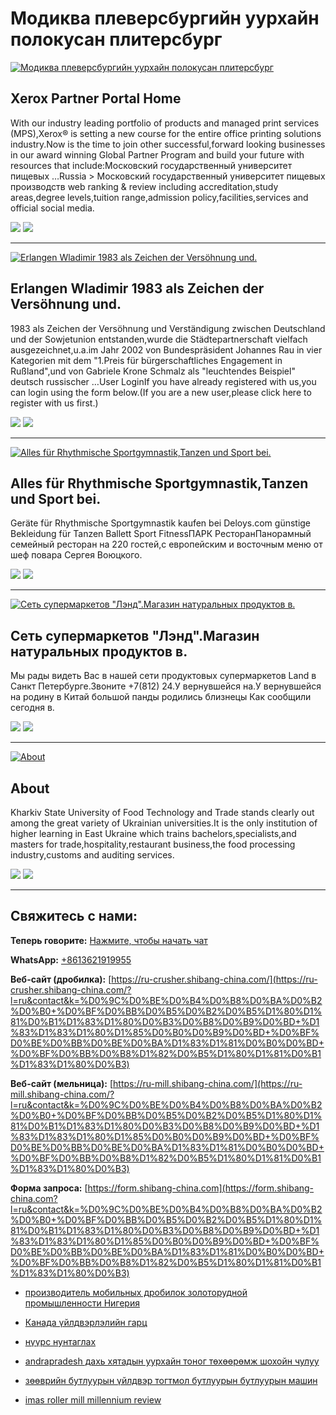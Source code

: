 # Модиква плеверсбургийн уурхайн полокусан плитерсбург

<a href="https://swt.shibang-china.com/?l=ru&img&k=%D0%9C%D0%BE%D0%B4%D0%B8%D0%BA%D0%B2%D0%B0+%D0%BF%D0%BB%D0%B5%D0%B2%D0%B5%D1%80%D1%81%D0%B1%D1%83%D1%80%D0%B3%D0%B8%D0%B9%D0%BD+%D1%83%D1%83%D1%80%D1%85%D0%B0%D0%B9%D0%BD+%D0%BF%D0%BE%D0%BB%D0%BE%D0%BA%D1%83%D1%81%D0%B0%D0%BD+%D0%BF%D0%BB%D0%B8%D1%82%D0%B5%D1%80%D1%81%D0%B1%D1%83%D1%80%D0%B3" target="_blank">![Модиква плеверсбургийн уурхайн полокусан плитерсбург](http://static.shibang-china.com/all-800x300/389.jpg)</a>

## Xerox Partner Portal Home
With our industry leading portfolio of products and managed print services (MPS),Xerox&#174; is setting a new course for the entire office printing solutions industry.Now is the time to join other successful,forward looking businesses in our award winning Global Partner Program and build your future with resources that include:Московский государственный университет пищевых …Russia &gt; Московский государственный университет пищевых производств web ranking &amp; review including accreditation,study areas,degree levels,tuition range,admission policy,facilities,services and official social media.


<a href="https://whatsapp.shibangsoft.com/WhatsApp.php" target="_blank" title="WhatsApp">![](http://static.shibang-china.com/icon/whatsapp.png)</a> <a href="https://swt.shibang-china.com/?l=ru&icon&k=%D0%9C%D0%BE%D0%B4%D0%B8%D0%BA%D0%B2%D0%B0+%D0%BF%D0%BB%D0%B5%D0%B2%D0%B5%D1%80%D1%81%D0%B1%D1%83%D1%80%D0%B3%D0%B8%D0%B9%D0%BD+%D1%83%D1%83%D1%80%D1%85%D0%B0%D0%B9%D0%BD+%D0%BF%D0%BE%D0%BB%D0%BE%D0%BA%D1%83%D1%81%D0%B0%D0%BD+%D0%BF%D0%BB%D0%B8%D1%82%D0%B5%D1%80%D1%81%D0%B1%D1%83%D1%80%D0%B3" target="_blank">![](http://static.shibang-china.com/icon/chat-ru.png)</a>

---

<a href="https://swt.shibang-china.com/?l=ru&img&k=%D0%9C%D0%BE%D0%B4%D0%B8%D0%BA%D0%B2%D0%B0+%D0%BF%D0%BB%D0%B5%D0%B2%D0%B5%D1%80%D1%81%D0%B1%D1%83%D1%80%D0%B3%D0%B8%D0%B9%D0%BD+%D1%83%D1%83%D1%80%D1%85%D0%B0%D0%B9%D0%BD+%D0%BF%D0%BE%D0%BB%D0%BE%D0%BA%D1%83%D1%81%D0%B0%D0%BD+%D0%BF%D0%BB%D0%B8%D1%82%D0%B5%D1%80%D1%81%D0%B1%D1%83%D1%80%D0%B3" target="_blank">![Erlangen Wladimir 1983 als Zeichen der Vers&#246;hnung und.](http://static.shibang-china.com/all-800x300/1214.jpg)</a>

## Erlangen Wladimir 1983 als Zeichen der Vers&#246;hnung und.
1983 als Zeichen der Vers&#246;hnung und Verst&#228;ndigung zwischen Deutschland und der Sowjetunion entstanden,wurde die St&#228;dtepartnerschaft vielfach ausgezeichnet,u.a.im Jahr 2002 von Bundespr&#228;sident Johannes Rau in vier Kategorien mit dem &quot;1.Preis f&#252;r b&#252;rgerschaftliches Engagement in Ru&#223;land&quot;,und von Gabriele Krone Schmalz als &quot;leuchtendes Beispiel&quot; deutsch russischer …User LoginIf you have already registered with us,you can login using the form below.(If you are a new user,please click here to register with us first.)


<a href="https://whatsapp.shibangsoft.com/WhatsApp.php" target="_blank" title="WhatsApp">![](http://static.shibang-china.com/icon/whatsapp.png)</a> <a href="https://swt.shibang-china.com/?l=ru&icon&k=%D0%9C%D0%BE%D0%B4%D0%B8%D0%BA%D0%B2%D0%B0+%D0%BF%D0%BB%D0%B5%D0%B2%D0%B5%D1%80%D1%81%D0%B1%D1%83%D1%80%D0%B3%D0%B8%D0%B9%D0%BD+%D1%83%D1%83%D1%80%D1%85%D0%B0%D0%B9%D0%BD+%D0%BF%D0%BE%D0%BB%D0%BE%D0%BA%D1%83%D1%81%D0%B0%D0%BD+%D0%BF%D0%BB%D0%B8%D1%82%D0%B5%D1%80%D1%81%D0%B1%D1%83%D1%80%D0%B3" target="_blank">![](http://static.shibang-china.com/icon/chat-ru.png)</a>

---

<a href="https://swt.shibang-china.com/?l=ru&img&k=%D0%9C%D0%BE%D0%B4%D0%B8%D0%BA%D0%B2%D0%B0+%D0%BF%D0%BB%D0%B5%D0%B2%D0%B5%D1%80%D1%81%D0%B1%D1%83%D1%80%D0%B3%D0%B8%D0%B9%D0%BD+%D1%83%D1%83%D1%80%D1%85%D0%B0%D0%B9%D0%BD+%D0%BF%D0%BE%D0%BB%D0%BE%D0%BA%D1%83%D1%81%D0%B0%D0%BD+%D0%BF%D0%BB%D0%B8%D1%82%D0%B5%D1%80%D1%81%D0%B1%D1%83%D1%80%D0%B3" target="_blank">![Alles f&#252;r Rhythmische Sportgymnastik,Tanzen und Sport bei.](http://static.shibang-china.com/all-800x300/494.jpg)</a>

## Alles f&#252;r Rhythmische Sportgymnastik,Tanzen und Sport bei.
Ger&#228;te f&#252;r Rhythmische Sportgymnastik kaufen bei Deloys.com g&#252;nstige Bekleidung f&#252;r Tanzen Ballett Sport FitnessПАРК РесторанПанорамный семейный ресторан на 220 гостей,с европейским и восточным меню от шеф повара Сергея Воюцкого.


<a href="https://whatsapp.shibangsoft.com/WhatsApp.php" target="_blank" title="WhatsApp">![](http://static.shibang-china.com/icon/whatsapp.png)</a> <a href="https://swt.shibang-china.com/?l=ru&icon&k=%D0%9C%D0%BE%D0%B4%D0%B8%D0%BA%D0%B2%D0%B0+%D0%BF%D0%BB%D0%B5%D0%B2%D0%B5%D1%80%D1%81%D0%B1%D1%83%D1%80%D0%B3%D0%B8%D0%B9%D0%BD+%D1%83%D1%83%D1%80%D1%85%D0%B0%D0%B9%D0%BD+%D0%BF%D0%BE%D0%BB%D0%BE%D0%BA%D1%83%D1%81%D0%B0%D0%BD+%D0%BF%D0%BB%D0%B8%D1%82%D0%B5%D1%80%D1%81%D0%B1%D1%83%D1%80%D0%B3" target="_blank">![](http://static.shibang-china.com/icon/chat-ru.png)</a>

---

<a href="https://swt.shibang-china.com/?l=ru&img&k=%D0%9C%D0%BE%D0%B4%D0%B8%D0%BA%D0%B2%D0%B0+%D0%BF%D0%BB%D0%B5%D0%B2%D0%B5%D1%80%D1%81%D0%B1%D1%83%D1%80%D0%B3%D0%B8%D0%B9%D0%BD+%D1%83%D1%83%D1%80%D1%85%D0%B0%D0%B9%D0%BD+%D0%BF%D0%BE%D0%BB%D0%BE%D0%BA%D1%83%D1%81%D0%B0%D0%BD+%D0%BF%D0%BB%D0%B8%D1%82%D0%B5%D1%80%D1%81%D0%B1%D1%83%D1%80%D0%B3" target="_blank">![Cеть супермаркетов &quot;Лэнд&quot;.Магазин натуральных продуктов в.](http://static.shibang-china.com/all-800x300/1049.jpg)</a>

## Cеть супермаркетов &quot;Лэнд&quot;.Магазин натуральных продуктов в.
Мы рады видеть Вас в нашей сети продуктовых супермаркетов Land в Санкт Петербурге.Звоните +7(812) 24.У вернувшейся на.У вернувшейся на родину в Китай большой панды родились близнецы Как сообщили сегодня в.


<a href="https://whatsapp.shibangsoft.com/WhatsApp.php" target="_blank" title="WhatsApp">![](http://static.shibang-china.com/icon/whatsapp.png)</a> <a href="https://swt.shibang-china.com/?l=ru&icon&k=%D0%9C%D0%BE%D0%B4%D0%B8%D0%BA%D0%B2%D0%B0+%D0%BF%D0%BB%D0%B5%D0%B2%D0%B5%D1%80%D1%81%D0%B1%D1%83%D1%80%D0%B3%D0%B8%D0%B9%D0%BD+%D1%83%D1%83%D1%80%D1%85%D0%B0%D0%B9%D0%BD+%D0%BF%D0%BE%D0%BB%D0%BE%D0%BA%D1%83%D1%81%D0%B0%D0%BD+%D0%BF%D0%BB%D0%B8%D1%82%D0%B5%D1%80%D1%81%D0%B1%D1%83%D1%80%D0%B3" target="_blank">![](http://static.shibang-china.com/icon/chat-ru.png)</a>

---

<a href="https://swt.shibang-china.com/?l=ru&img&k=%D0%9C%D0%BE%D0%B4%D0%B8%D0%BA%D0%B2%D0%B0+%D0%BF%D0%BB%D0%B5%D0%B2%D0%B5%D1%80%D1%81%D0%B1%D1%83%D1%80%D0%B3%D0%B8%D0%B9%D0%BD+%D1%83%D1%83%D1%80%D1%85%D0%B0%D0%B9%D0%BD+%D0%BF%D0%BE%D0%BB%D0%BE%D0%BA%D1%83%D1%81%D0%B0%D0%BD+%D0%BF%D0%BB%D0%B8%D1%82%D0%B5%D1%80%D1%81%D0%B1%D1%83%D1%80%D0%B3" target="_blank">![About](http://static.shibang-china.com/all-800x300/432.jpg)</a>

## About
Kharkiv State University of Food Technology and Trade stands clearly out among the great variety of Ukrainian universities.It is the only institution of higher learning in East Ukraine which trains bachelors,specialists,and masters for trade,hospitality,restaurant business,the food processing industry,customs and auditing services.

<a href="https://whatsapp.shibangsoft.com/WhatsApp.php" target="_blank" title="WhatsApp">![](http://static.shibang-china.com/icon/whatsapp.png)</a> <a href="https://swt.shibang-china.com/?l=ru&icon&k=%D0%9C%D0%BE%D0%B4%D0%B8%D0%BA%D0%B2%D0%B0+%D0%BF%D0%BB%D0%B5%D0%B2%D0%B5%D1%80%D1%81%D0%B1%D1%83%D1%80%D0%B3%D0%B8%D0%B9%D0%BD+%D1%83%D1%83%D1%80%D1%85%D0%B0%D0%B9%D0%BD+%D0%BF%D0%BE%D0%BB%D0%BE%D0%BA%D1%83%D1%81%D0%B0%D0%BD+%D0%BF%D0%BB%D0%B8%D1%82%D0%B5%D1%80%D1%81%D0%B1%D1%83%D1%80%D0%B3" target="_blank">![](http://static.shibang-china.com/icon/chat-ru.png)</a>

---
## Свяжитесь с нами:

**Теперь говорите:** [Нажмите, чтобы начать чат](https://swt.shibang-china.com?l=ru&contact&k=%D0%9C%D0%BE%D0%B4%D0%B8%D0%BA%D0%B2%D0%B0+%D0%BF%D0%BB%D0%B5%D0%B2%D0%B5%D1%80%D1%81%D0%B1%D1%83%D1%80%D0%B3%D0%B8%D0%B9%D0%BD+%D1%83%D1%83%D1%80%D1%85%D0%B0%D0%B9%D0%BD+%D0%BF%D0%BE%D0%BB%D0%BE%D0%BA%D1%83%D1%81%D0%B0%D0%BD+%D0%BF%D0%BB%D0%B8%D1%82%D0%B5%D1%80%D1%81%D0%B1%D1%83%D1%80%D0%B3)

**WhatsApp:**  [+8613621919955](https://whatsapp.shibangsoft.com/WhatsApp.php)

**Веб-сайт (дробилка):** [https://ru-crusher.shibang-china.com/](https://ru-crusher.shibang-china.com/?l=ru&contact&k=%D0%9C%D0%BE%D0%B4%D0%B8%D0%BA%D0%B2%D0%B0+%D0%BF%D0%BB%D0%B5%D0%B2%D0%B5%D1%80%D1%81%D0%B1%D1%83%D1%80%D0%B3%D0%B8%D0%B9%D0%BD+%D1%83%D1%83%D1%80%D1%85%D0%B0%D0%B9%D0%BD+%D0%BF%D0%BE%D0%BB%D0%BE%D0%BA%D1%83%D1%81%D0%B0%D0%BD+%D0%BF%D0%BB%D0%B8%D1%82%D0%B5%D1%80%D1%81%D0%B1%D1%83%D1%80%D0%B3)

**Веб-сайт (мельница):** [https://ru-mill.shibang-china.com/](https://ru-mill.shibang-china.com/?l=ru&contact&k=%D0%9C%D0%BE%D0%B4%D0%B8%D0%BA%D0%B2%D0%B0+%D0%BF%D0%BB%D0%B5%D0%B2%D0%B5%D1%80%D1%81%D0%B1%D1%83%D1%80%D0%B3%D0%B8%D0%B9%D0%BD+%D1%83%D1%83%D1%80%D1%85%D0%B0%D0%B9%D0%BD+%D0%BF%D0%BE%D0%BB%D0%BE%D0%BA%D1%83%D1%81%D0%B0%D0%BD+%D0%BF%D0%BB%D0%B8%D1%82%D0%B5%D1%80%D1%81%D0%B1%D1%83%D1%80%D0%B3)

**Форма запроса:** [https://form.shibang-china.com](https://form.shibang-china.com?l=ru&contact&k=%D0%9C%D0%BE%D0%B4%D0%B8%D0%BA%D0%B2%D0%B0+%D0%BF%D0%BB%D0%B5%D0%B2%D0%B5%D1%80%D1%81%D0%B1%D1%83%D1%80%D0%B3%D0%B8%D0%B9%D0%BD+%D1%83%D1%83%D1%80%D1%85%D0%B0%D0%B9%D0%BD+%D0%BF%D0%BE%D0%BB%D0%BE%D0%BA%D1%83%D1%81%D0%B0%D0%BD+%D0%BF%D0%BB%D0%B8%D1%82%D0%B5%D1%80%D1%81%D0%B1%D1%83%D1%80%D0%B3)

* [производитель мобильных дробилок золоторудной промышленности Нигерия](../126/%D0%BF%D1%80%D0%BE%D0%B8%D0%B7%D0%B2%D0%BE%D0%B4%D0%B8%D1%82%D0%B5%D0%BB%D1%8C%20%D0%BC%D0%BE%D0%B1%D0%B8%D0%BB%D1%8C%D0%BD%D1%8B%D1%85%20%D0%B4%D1%80%D0%BE%D0%B1%D0%B8%D0%BB%D0%BE%D0%BA%20%D0%B7%D0%BE%D0%BB%D0%BE%D1%82%D0%BE%D1%80%D1%83%D0%B4%D0%BD%D0%BE%D0%B9%20%D0%BF%D1%80%D0%BE%D0%BC%D1%8B%D1%88%D0%BB%D0%B5%D0%BD%D0%BD%D0%BE%D1%81%D1%82%D0%B8%20%D0%9D%D0%B8%D0%B3%D0%B5%D1%80%D0%B8%D1%8F.md)

* [Канада үйлдвэрлэлийн гарц](../130/%D0%9A%D0%B0%D0%BD%D0%B0%D0%B4%D0%B0%20%D2%AF%D0%B9%D0%BB%D0%B4%D0%B2%D1%8D%D1%80%D0%BB%D1%8D%D0%BB%D0%B8%D0%B9%D0%BD%20%D0%B3%D0%B0%D1%80%D1%86.md)

* [нүүрс нунтаглах](../127/%D0%BD%D2%AF%D2%AF%D1%80%D1%81%20%D0%BD%D1%83%D0%BD%D1%82%D0%B0%D0%B3%D0%BB%D0%B0%D1%85.md)

* [andrapradesh дахь хятадын уурхайн тоног төхөөрөмж шохойн чулуу](../128/andrapradesh%20%D0%B4%D0%B0%D1%85%D1%8C%20%D1%85%D1%8F%D1%82%D0%B0%D0%B4%D1%8B%D0%BD%20%D1%83%D1%83%D1%80%D1%85%D0%B0%D0%B9%D0%BD%20%D1%82%D0%BE%D0%BD%D0%BE%D0%B3%20%D1%82%D3%A9%D1%85%D3%A9%D3%A9%D1%80%D3%A9%D0%BC%D0%B6%20%D1%88%D0%BE%D1%85%D0%BE%D0%B9%D0%BD%20%D1%87%D1%83%D0%BB%D1%83%D1%83.md)

* [зөөврийн бутлуурын үйлдвэр тогтмол бутлуурын бутлуурын машин](../127/%D0%B7%D3%A9%D3%A9%D0%B2%D1%80%D0%B8%D0%B9%D0%BD%20%D0%B1%D1%83%D1%82%D0%BB%D1%83%D1%83%D1%80%D1%8B%D0%BD%20%D2%AF%D0%B9%D0%BB%D0%B4%D0%B2%D1%8D%D1%80%20%D1%82%D0%BE%D0%B3%D1%82%D0%BC%D0%BE%D0%BB%20%D0%B1%D1%83%D1%82%D0%BB%D1%83%D1%83%D1%80%D1%8B%D0%BD%20%D0%B1%D1%83%D1%82%D0%BB%D1%83%D1%83%D1%80%D1%8B%D0%BD%20%D0%BC%D0%B0%D1%88%D0%B8%D0%BD.md)

* [imas roller mill millennium review](../126/imas%20roller%20mill%20millennium%20review.md)